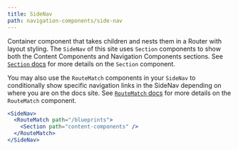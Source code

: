 ```yaml
---
title: SideNav
path: navigation-components/side-nav
---
```



Container component that takes children and nests them in a Router with layout styling. The `SideNav` of this site uses `Section` components to show both the Content Components and Navigation Components sections. See [`Section` docs](https://primer.style/blueprints/navigation-components/section) for more details on the `Section` component.

You may also use the `RouteMatch` components in your `SideNav` to conditionally show specific navigation links in the SideNav depending on where you are on the docs site. See [`RouteMatch` docs](https://primer.style/blueprints/navigation-components/section) for more details on the `RouteMatch` component.


```.jsx
<SideNav>
  <RouteMatch path="/blueprints">
    <Section path="content-components" />
  </RouteMatch>
</SideNav>
```
